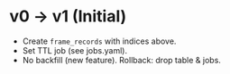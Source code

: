 # v0 → v1 (Initial)
- Create `frame_records` with indices above.
- Set TTL job (see jobs.yaml).
- No backfill (new feature). Rollback: drop table & jobs.
